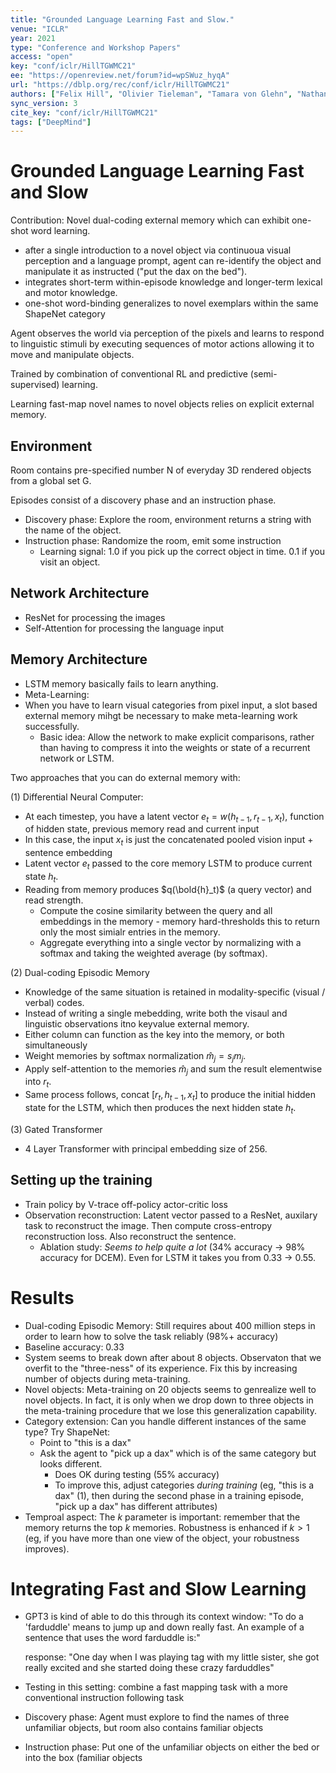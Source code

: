 ```yaml
---
title: "Grounded Language Learning Fast and Slow."
venue: "ICLR"
year: 2021
type: "Conference and Workshop Papers"
access: "open"
key: "conf/iclr/HillTGWMC21"
ee: "https://openreview.net/forum?id=wpSWuz_hyqA"
url: "https://dblp.org/rec/conf/iclr/HillTGWMC21"
authors: ["Felix Hill", "Olivier Tieleman", "Tamara von Glehn", "Nathaniel Wong", "Hamza Merzic", "Stephen Clark"]
sync_version: 3
cite_key: "conf/iclr/HillTGWMC21"
tags: ["DeepMind"]
---
```

# Grounded Language Learning Fast and Slow

Contribution: Novel dual-coding external memory which can exhibit one-shot word learning.
 - after a single introduction to a novel object via continuoua visual perception and a language prompt,
   agent can re-identify the object and manipulate it as instructed ("put the dax on the bed").
 - integrates short-term within-episode knowledge and longer-term lexical and motor knowledge.
 - one-shot word-binding generalizes to novel exemplars within the same ShapeNet category

Agent observes the world via perception of the pixels and learns to respond to linguistic
stimuli by executing sequences of motor actions allowing it to move and manipulate objects.

Trained by combination of conventional RL and predictive (semi-supervised) learning.

Learning fast-map novel names to novel objects relies on explicit external memory.


## Environment

Room contains pre-specified number N of everyday 3D rendered objects from a global set G.

Episodes consist of a discovery phase and an instruction phase.
 - Discovery phase: Explore the room, environment returns a string with the name of the object.
 - Instruction phase: Randomize the room, emit some instruction
   - Learning signal: 1.0 if you pick up the correct object in time. 0.1 if you visit an object.

## Network Architecture

 - ResNet for processing the images
 - Self-Attention for processing the language input

## Memory Architecture

 - LSTM memory basically fails to learn anything.
 - Meta-Learning:
 - When you have to learn visual categories from pixel input, a slot based external
   memory mihgt be necessary to make meta-learning work successfully.
     - Basic idea: Allow the network to make explicit comparisons, rather than having to compress it
       into the weights or state of a recurrent network or LSTM.

Two approaches that you can do external memory with:

 (1) Differential Neural Computer:
 - At each timestep, you have a latent vector $e_t = w(h_{t - 1}, r_{t - 1}, x_t)$,
   function of hidden state, previous memory read and current input
 - In this case, the input $x_t$ is just the concatenated pooled vision input + sentence embedding
 - Latent vector $e_t$ passed to the core memory LSTM to produce current state $h_t$.
 - Reading from memory produces $q(\bold{h}_t)$ (a query vector) and read strength.
   - Compute the cosine similarity between the query and all embeddings in the memory - memory
     hard-thresholds this to return only the most simialr entries in the memory.
   - Aggregate everything into a single vector by normalizing with a softmax and taking the weighted average (by softmax).

 (2) Dual-coding Episodic Memory
 - Knowledge of the same situation is retained in modality-specific (visual / verbal) codes.
 - Instead of writing a single mebedding, write both the visaul and linguistic observations itno keyvalue external memory.
 - Either column can function as the key into the memory, or both simultaneously
 - Weight memories by softmax normalization $\hat m_j = s_j m_j$.
 - Apply self-attention to the memories $\hat m_j$ and sum the result elementwise into $r_t$.
 - Same process follows, concat $[r_t, h_{t - 1}, x_t]$ to produce the initial hidden state for the LSTM, which then produces
   the next hidden state $h_t$.

 (3) Gated Transformer
 - 4 Layer Transformer with principal embedding size of 256.


## Setting up the training
 - Train policy by V-trace off-policy actor-critic loss
 - Observation reconstruction: Latent vector passed to a ResNet, auxilary task to reconstruct the image. Then compute cross-entropy
   reconstruction loss. Also reconstruct the sentence.
      - Ablation study: *Seems to help quite a lot* (34\% accuracy -> 98\% accuracy for DCEM). Even for LSTM it takes you from 0.33 -> 0.55.

# Results
 - Dual-coding Episodic Memory: Still requires about 400 million steps in order to learn how to solve the task reliably (98%+ accuracy)
 - Baseline accuracy: 0.33
 - System seems to break down after about 8 objects. Observaton that we overfit to the "three-ness" of its experience. Fix
   this by increasing number of objects during meta-training.
 - Novel objects: Meta-training on 20 objects seems to genrealize well to novel objects. In fact, it is only when we drop down
   to three objects in the meta-training procedure that we lose this generalization capability.
 - Category extension: Can you handle different instances of the same type? Try ShapeNet:
    - Point to "this is a dax"
    - Ask the agent to "pick up a dax" which is of the same category but looks different.
      - Does OK during testing (55% accuracy)
      - To improve this, adjust categories *during training* (eg, "this is a dax" (1), then during the second phase in a
        training episode, "pick up a dax" has different attributes)
 - Temproal aspect: The $k$ parameter is important: remember that the memory returns the top $k$ memories. Robustness
   is enhanced if $k > 1$ (eg, if you have more than one view of the object, your robustness improves).

# Integrating Fast and Slow Learning
 - GPT3 is kind of able to do this through its context window:
    "To do a 'farduddle' means to jump up and down really fast. An example of a sentence that uses the word farduddle is:"

    response: "One day when I was playing tag with my little sister, she got really excited and she started doing these crazy farduddles"

 - Testing in this setting: combine a fast mapping task with a more conventional instruction following task
 - Discovery phase: Agent must explore to find the names of three unfamiliar objects, but room also contains familiar objects
 - Instruction phase: Put one of the unfamiliar objects on either the bed or into the box (familiar objects